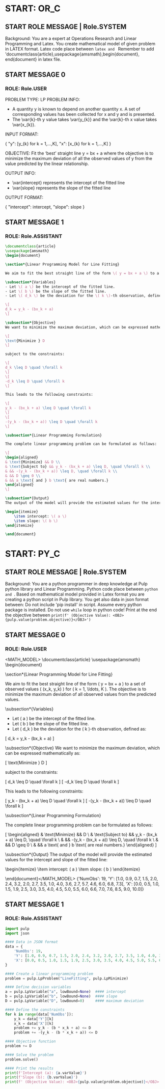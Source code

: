 # START: OR_C 
## START ROLE MESSAGE | Role.SYSTEM 
Background: You are a expert at Operations Research and Linear Programming and Latex. You create mathematical model of given problem in LATEX format. Latex code place between ```latex and ``` Remember to add 'documentclass{article},usepackage{amsmath},begin{document}, end{document} in latex file. 
## START MESSAGE 0 
### ROLE: Role.USER
<DESCRIPTION>
PROBLEM TYPE: LP
PROBLEM INFO:

- A quantity y is known to depend on another quantity x. A set of corresponding values has been collected for x and y and is presented.
- The \var{k}-th y value takes \var{y_{k}} and the \var{k}-th x value takes \var{x_{k}}.

INPUT FORMAT:

{
    "y": [y_{k} for k = 1,...,K],
    "x": [x_{k} for k = 1,...,K]
}


OBJECTIVE: Fit the ‘best’ straight line y = bx + a where the objective is to minimize the maximum deviation of all the observed values of y from the value predicted by the linear relationship.

OUTPUT INFO:

- \var{intercept} represents the intercept of the fitted line
- \var{slope} represents the slope of the fitted line

OUTPUT FORMAT:

{
    "intercept": intercept,
    "slope": slope
}
</DESCRIPTION>


## START MESSAGE 1 
### ROLE: Role.ASSISTANT
```latex
\documentclass{article}
\usepackage{amsmath}
\begin{document}

\section*{Linear Programming Model for Line Fitting}

We aim to fit the best straight line of the form \( y = bx + a \) to a set of observed values \( (x_k, y_k) \) for \( k = 1, \ldots, K \). The objective is to minimize the maximum deviation of all observed values from the predicted values.

\subsection*{Variables}
- Let \( a \) be the intercept of the fitted line.
- Let \( b \) be the slope of the fitted line.
- Let \( d_k \) be the deviation for the \( k \)-th observation, defined as:

\[
d_k = y_k - (bx_k + a)
\]

\subsection*{Objective}
We want to minimize the maximum deviation, which can be expressed mathematically as:

\[
\text{Minimize } D
\]

subject to the constraints:

\[
d_k \leq D \quad \forall k
\]
\[
-d_k \leq D \quad \forall k
\]

This leads to the following constraints:

\[
y_k - (bx_k + a) \leq D \quad \forall k
\]
\[
-(y_k - (bx_k + a)) \leq D \quad \forall k
\]

\subsection*{Linear Programming Formulation}

The complete linear programming problem can be formulated as follows:

\[
\begin{aligned}
& \text{Minimize} && D \\
& \text{Subject to} && y_k - (bx_k + a) \leq D, \quad \forall k \\
& && -(y_k - (bx_k + a)) \leq D, \quad \forall k \\
& && D \geq 0 \\
& && a \text{ and } b \text{ are real numbers.}
\end{aligned}
\]

\subsection*{Output}
The output of the model will provide the estimated values for the intercept and slope of the fitted line:

\begin{itemize}
    \item intercept: \( a \)
    \item slope: \( b \)
\end{itemize}

\end{document}
```

# START: PY_C 
## START ROLE MESSAGE | Role.SYSTEM 
Background: You are a python programmer in deep knowledge at Pulp python library and Linear Programming. Python code place between ```python and ```. Based on mathematical model provided in Latex format you are creating a python script in Pulp library. You get also data in json format between: <DATA></DATA> Do not include 'pip install' in script. Assume every python package is installed. Do not use `while` loop in python code! Print at the end the objective between <OBJ></OBJ> `print(f' (Objective Value): <OBJ>{pulp.value(problem.objective)}</OBJ>')` 
## START MESSAGE 0 
### ROLE: Role.USER
<MATH_MODEL>
\documentclass{article}
\usepackage{amsmath}
\begin{document}

\section*{Linear Programming Model for Line Fitting}

We aim to fit the best straight line of the form \( y = bx + a \) to a set of observed values \( (x_k, y_k) \) for \( k = 1, \ldots, K \). The objective is to minimize the maximum deviation of all observed values from the predicted values.

\subsection*{Variables}
- Let \( a \) be the intercept of the fitted line.
- Let \( b \) be the slope of the fitted line.
- Let \( d_k \) be the deviation for the \( k \)-th observation, defined as:

\[
d_k = y_k - (bx_k + a)
\]

\subsection*{Objective}
We want to minimize the maximum deviation, which can be expressed mathematically as:

\[
\text{Minimize } D
\]

subject to the constraints:

\[
d_k \leq D \quad \forall k
\]
\[
-d_k \leq D \quad \forall k
\]

This leads to the following constraints:

\[
y_k - (bx_k + a) \leq D \quad \forall k
\]
\[
-(y_k - (bx_k + a)) \leq D \quad \forall k
\]

\subsection*{Linear Programming Formulation}

The complete linear programming problem can be formulated as follows:

\[
\begin{aligned}
& \text{Minimize} && D \\
& \text{Subject to} && y_k - (bx_k + a) \leq D, \quad \forall k \\
& && -(y_k - (bx_k + a)) \leq D, \quad \forall k \\
& && D \geq 0 \\
& && a \text{ and } b \text{ are real numbers.}
\end{aligned}
\]

\subsection*{Output}
The output of the model will provide the estimated values for the intercept and slope of the fitted line:

\begin{itemize}
    \item intercept: \( a \)
    \item slope: \( b \)
\end{itemize}

\end{document}</MATH_MODEL>
<DATA>
{'NumObs': 19, 'Y': [1.0, 0.9, 0.7, 1.5, 2.0, 2.4, 3.2, 2.0, 2.7, 3.5, 1.0, 4.0, 3.6, 2.7, 5.7, 4.6, 6.0, 6.8, 7.3], 'X': [0.0, 0.5, 1.0, 1.5, 1.9, 2.5, 3.0, 3.5, 4.0, 4.5, 5.0, 5.5, 6.0, 6.6, 7.0, 7.6, 8.5, 9.0, 10.0]}</DATA>


## START MESSAGE 1 
### ROLE: Role.ASSISTANT
```python
import pulp
import json

#### Data in JSON format
data = {
    'NumObs': 19,
    'Y': [1.0, 0.9, 0.7, 1.5, 2.0, 2.4, 3.2, 2.0, 2.7, 3.5, 1.0, 4.0, 3.6, 2.7, 5.7, 4.6, 6.0, 6.8, 7.3],
    'X': [0.0, 0.5, 1.0, 1.5, 1.9, 2.5, 3.0, 3.5, 4.0, 4.5, 5.0, 5.5, 6.0, 6.6, 7.0, 7.6, 8.5, 9.0, 10.0]
}

#### Create a linear programming problem
problem = pulp.LpProblem("LineFitting", pulp.LpMinimize)

#### Define decision variables
a = pulp.LpVariable("a", lowBound=None)  #### intercept
b = pulp.LpVariable("b", lowBound=None)  #### slope
D = pulp.LpVariable("D", lowBound=0)     #### maximum deviation

#### Define the constraints
for k in range(data['NumObs']):
    y_k = data['Y'][k]
    x_k = data['X'][k]
    problem += y_k - (b * x_k + a) <= D
    problem += -(y_k - (b * x_k + a)) <= D

#### Objective function
problem += D

#### Solve the problem
problem.solve()

#### Print the results
print(f'Intercept (a): {a.varValue}')
print(f'Slope (b): {b.varValue}')
print(f' (Objective Value): <OBJ>{pulp.value(problem.objective)}</OBJ>')
```

